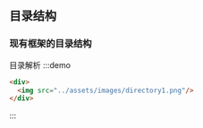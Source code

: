 ## 目录结构

### 现有框架的目录结构
目录解析
:::demo

```html
<div>
  <img src="../assets/images/directory1.png"/>
</div>
```
:::
